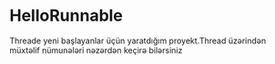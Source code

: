 HelloRunnable
=============

Threade yeni başlayanlar üçün yaratdığım proyekt.Thread üzərindən müxtəlif nümunələri nəzərdən keçirə bilərsiniz
